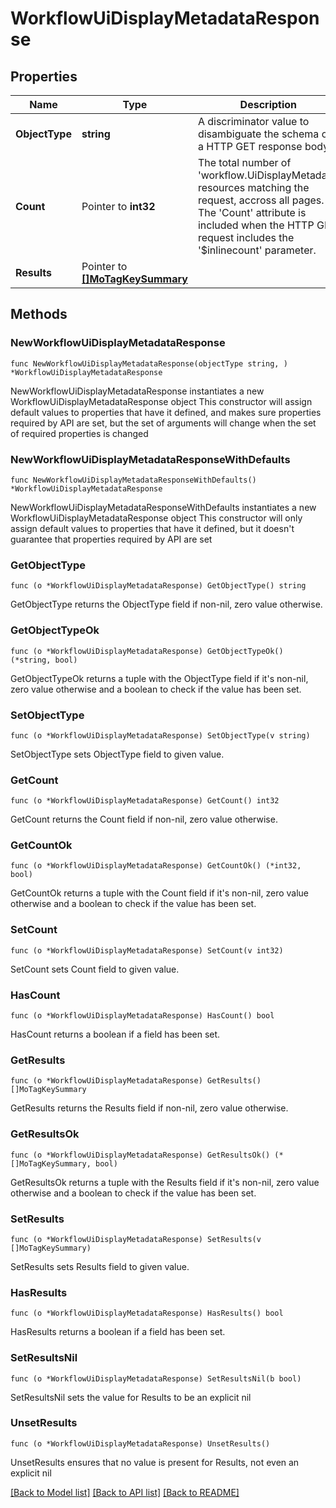 # WorkflowUiDisplayMetadataResponse

## Properties

Name | Type | Description | Notes
------------ | ------------- | ------------- | -------------
**ObjectType** | **string** | A discriminator value to disambiguate the schema of a HTTP GET response body. | 
**Count** | Pointer to **int32** | The total number of &#39;workflow.UiDisplayMetadata&#39; resources matching the request, accross all pages. The &#39;Count&#39; attribute is included when the HTTP GET request includes the &#39;$inlinecount&#39; parameter. | [optional] 
**Results** | Pointer to [**[]MoTagKeySummary**](MoTagKeySummary.md) |  | [optional] 

## Methods

### NewWorkflowUiDisplayMetadataResponse

`func NewWorkflowUiDisplayMetadataResponse(objectType string, ) *WorkflowUiDisplayMetadataResponse`

NewWorkflowUiDisplayMetadataResponse instantiates a new WorkflowUiDisplayMetadataResponse object
This constructor will assign default values to properties that have it defined,
and makes sure properties required by API are set, but the set of arguments
will change when the set of required properties is changed

### NewWorkflowUiDisplayMetadataResponseWithDefaults

`func NewWorkflowUiDisplayMetadataResponseWithDefaults() *WorkflowUiDisplayMetadataResponse`

NewWorkflowUiDisplayMetadataResponseWithDefaults instantiates a new WorkflowUiDisplayMetadataResponse object
This constructor will only assign default values to properties that have it defined,
but it doesn't guarantee that properties required by API are set

### GetObjectType

`func (o *WorkflowUiDisplayMetadataResponse) GetObjectType() string`

GetObjectType returns the ObjectType field if non-nil, zero value otherwise.

### GetObjectTypeOk

`func (o *WorkflowUiDisplayMetadataResponse) GetObjectTypeOk() (*string, bool)`

GetObjectTypeOk returns a tuple with the ObjectType field if it's non-nil, zero value otherwise
and a boolean to check if the value has been set.

### SetObjectType

`func (o *WorkflowUiDisplayMetadataResponse) SetObjectType(v string)`

SetObjectType sets ObjectType field to given value.


### GetCount

`func (o *WorkflowUiDisplayMetadataResponse) GetCount() int32`

GetCount returns the Count field if non-nil, zero value otherwise.

### GetCountOk

`func (o *WorkflowUiDisplayMetadataResponse) GetCountOk() (*int32, bool)`

GetCountOk returns a tuple with the Count field if it's non-nil, zero value otherwise
and a boolean to check if the value has been set.

### SetCount

`func (o *WorkflowUiDisplayMetadataResponse) SetCount(v int32)`

SetCount sets Count field to given value.

### HasCount

`func (o *WorkflowUiDisplayMetadataResponse) HasCount() bool`

HasCount returns a boolean if a field has been set.

### GetResults

`func (o *WorkflowUiDisplayMetadataResponse) GetResults() []MoTagKeySummary`

GetResults returns the Results field if non-nil, zero value otherwise.

### GetResultsOk

`func (o *WorkflowUiDisplayMetadataResponse) GetResultsOk() (*[]MoTagKeySummary, bool)`

GetResultsOk returns a tuple with the Results field if it's non-nil, zero value otherwise
and a boolean to check if the value has been set.

### SetResults

`func (o *WorkflowUiDisplayMetadataResponse) SetResults(v []MoTagKeySummary)`

SetResults sets Results field to given value.

### HasResults

`func (o *WorkflowUiDisplayMetadataResponse) HasResults() bool`

HasResults returns a boolean if a field has been set.

### SetResultsNil

`func (o *WorkflowUiDisplayMetadataResponse) SetResultsNil(b bool)`

 SetResultsNil sets the value for Results to be an explicit nil

### UnsetResults
`func (o *WorkflowUiDisplayMetadataResponse) UnsetResults()`

UnsetResults ensures that no value is present for Results, not even an explicit nil

[[Back to Model list]](../README.md#documentation-for-models) [[Back to API list]](../README.md#documentation-for-api-endpoints) [[Back to README]](../README.md)


